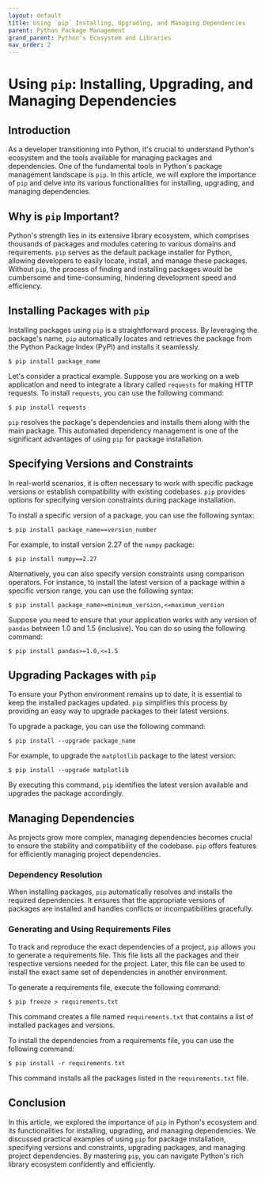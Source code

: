 ```yaml
---
layout: default
title: Using `pip` Installing, Upgrading, and Managing Dependencies
parent: Python Package Management
grand_parent: Python's Ecosystem and Libraries
nav_order: 2
---
```

# Using `pip`: Installing, Upgrading, and Managing Dependencies

## Introduction

As a developer transitioning into Python, it's crucial to understand Python's ecosystem and the tools available for managing packages and dependencies. One of the fundamental tools in Python's package management landscape is `pip`. In this article, we will explore the importance of `pip` and delve into its various functionalities for installing, upgrading, and managing dependencies.

## Why is `pip` Important?

Python's strength lies in its extensive library ecosystem, which comprises thousands of packages and modules catering to various domains and requirements. `pip` serves as the default package installer for Python, allowing developers to easily locate, install, and manage these packages. Without `pip`, the process of finding and installing packages would be cumbersome and time-consuming, hindering development speed and efficiency.

## Installing Packages with `pip`

Installing packages using `pip` is a straightforward process. By leveraging the package's name, `pip` automatically locates and retrieves the package from the Python Package Index (PyPI) and installs it seamlessly. 

```shell
$ pip install package_name
```

Let's consider a practical example. Suppose you are working on a web application and need to integrate a library called `requests` for making HTTP requests. To install `requests`, you can use the following command:

```shell
$ pip install requests
```

`pip` resolves the package's dependencies and installs them along with the main package. This automated dependency management is one of the significant advantages of using `pip` for package installation.

## Specifying Versions and Constraints

In real-world scenarios, it is often necessary to work with specific package versions or establish compatibility with existing codebases. `pip` provides options for specifying version constraints during package installation.

To install a specific version of a package, you can use the following syntax:

```shell
$ pip install package_name==version_number
```

For example, to install version 2.27 of the `numpy` package:

```shell
$ pip install numpy==2.27
```

Alternatively, you can also specify version constraints using comparison operators. For instance, to install the latest version of a package within a specific version range, you can use the following syntax:

```shell
$ pip install package_name>=minimum_version,<=maximum_version
```

Suppose you need to ensure that your application works with any version of `pandas` between 1.0 and 1.5 (inclusive). You can do so using the following command:

```shell
$ pip install pandas>=1.0,<=1.5
```

## Upgrading Packages with `pip`

To ensure your Python environment remains up to date, it is essential to keep the installed packages updated. `pip` simplifies this process by providing an easy way to upgrade packages to their latest versions.

To upgrade a package, you can use the following command:

```shell
$ pip install --upgrade package_name
```

For example, to upgrade the `matplotlib` package to the latest version:

```shell
$ pip install --upgrade matplotlib
```

By executing this command, `pip` identifies the latest version available and upgrades the package accordingly.

## Managing Dependencies

As projects grow more complex, managing dependencies becomes crucial to ensure the stability and compatibility of the codebase. `pip` offers features for efficiently managing project dependencies.

### Dependency Resolution

When installing packages, `pip` automatically resolves and installs the required dependencies. It ensures that the appropriate versions of packages are installed and handles conflicts or incompatibilities gracefully.

### Generating and Using Requirements Files

To track and reproduce the exact dependencies of a project, `pip` allows you to generate a requirements file. This file lists all the packages and their respective versions needed for the project. Later, this file can be used to install the exact same set of dependencies in another environment.

To generate a requirements file, execute the following command:

```shell
$ pip freeze > requirements.txt
```

This command creates a file named `requirements.txt` that contains a list of installed packages and versions.

To install the dependencies from a requirements file, you can use the following command:

```shell
$ pip install -r requirements.txt
```

This command installs all the packages listed in the `requirements.txt` file.

## Conclusion

In this article, we explored the importance of `pip` in Python's ecosystem and its functionalities for installing, upgrading, and managing dependencies. We discussed practical examples of using `pip` for package installation, specifying versions and constraints, upgrading packages, and managing project dependencies. By mastering `pip`, you can navigate Python's rich library ecosystem confidently and efficiently.